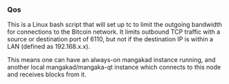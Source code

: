 ### Qos ###

This is a Linux bash script that will set up tc to limit the outgoing bandwidth for connections to the Bitcoin network. It limits outbound TCP traffic with a source or destination port of 6110, but not if the destination IP is within a LAN (defined as 192.168.x.x).

This means one can have an always-on mangakad instance running, and another local mangakad/mangaka-qt instance which connects to this node and receives blocks from it.
